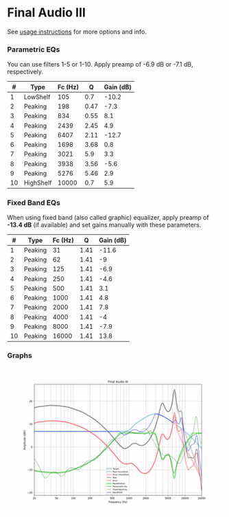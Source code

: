 # Final Audio III
See [usage instructions](https://github.com/jaakkopasanen/AutoEq#usage) for more options and info.

### Parametric EQs
You can use filters 1-5 or 1-10. Apply preamp of -6.9 dB or -7.1 dB, respectively.

|   # | Type      |   Fc (Hz) |    Q |   Gain (dB) |
|-----|-----------|-----------|------|-------------|
|   1 | LowShelf  |       105 | 0.7  |       -10.2 |
|   2 | Peaking   |       198 | 0.47 |        -7.3 |
|   3 | Peaking   |       834 | 0.55 |         8.1 |
|   4 | Peaking   |      2439 | 2.45 |         4.9 |
|   5 | Peaking   |      6407 | 2.11 |       -12.7 |
|   6 | Peaking   |      1698 | 3.68 |         0.8 |
|   7 | Peaking   |      3021 | 5.9  |         3.3 |
|   8 | Peaking   |      3938 | 3.56 |        -5.6 |
|   9 | Peaking   |      5276 | 5.46 |         2.9 |
|  10 | HighShelf |     10000 | 0.7  |         5.9 |

### Fixed Band EQs
When using fixed band (also called graphic) equalizer, apply preamp of **-13.4 dB** (if available) and set gains manually with these parameters.

|   # | Type    |   Fc (Hz) |    Q |   Gain (dB) |
|-----|---------|-----------|------|-------------|
|   1 | Peaking |        31 | 1.41 |       -11.6 |
|   2 | Peaking |        62 | 1.41 |        -9   |
|   3 | Peaking |       125 | 1.41 |        -6.9 |
|   4 | Peaking |       250 | 1.41 |        -4.6 |
|   5 | Peaking |       500 | 1.41 |         3.1 |
|   6 | Peaking |      1000 | 1.41 |         4.8 |
|   7 | Peaking |      2000 | 1.41 |         7.8 |
|   8 | Peaking |      4000 | 1.41 |        -4   |
|   9 | Peaking |      8000 | 1.41 |        -7.9 |
|  10 | Peaking |     16000 | 1.41 |        13.8 |

### Graphs
![](./Final%20Audio%20III.png)
